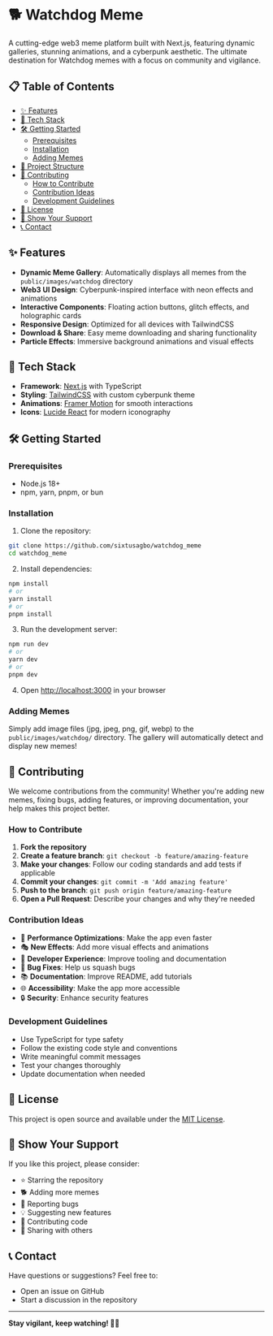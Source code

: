 # 🐕 Watchdog Meme

A cutting-edge web3 meme platform built with Next.js, featuring dynamic galleries, stunning animations, and a cyberpunk aesthetic. The ultimate destination for Watchdog memes with a focus on community and vigilance.

## 📋 Table of Contents

- [✨ Features](#-features)
- [🚀 Tech Stack](#-tech-stack)
- [🛠️ Getting Started](#️-getting-started)
  - [Prerequisites](#prerequisites)
  - [Installation](#installation)
  - [Adding Memes](#adding-memes)
- [🎨 Project Structure](#-project-structure)
- [🤝 Contributing](#-contributing)
  - [How to Contribute](#how-to-contribute)
  - [Contribution Ideas](#contribution-ideas)
  - [Development Guidelines](#development-guidelines)
- [📝 License](#-license)
- [🌟 Show Your Support](#-show-your-support)
- [📞 Contact](#-contact)

## ✨ Features

- **Dynamic Meme Gallery**: Automatically displays all memes from the `public/images/watchdog` directory
- **Web3 UI Design**: Cyberpunk-inspired interface with neon effects and animations
- **Interactive Components**: Floating action buttons, glitch effects, and holographic cards
- **Responsive Design**: Optimized for all devices with TailwindCSS
- **Download & Share**: Easy meme downloading and sharing functionality
- **Particle Effects**: Immersive background animations and visual effects

## 🚀 Tech Stack

- **Framework**: [Next.js](https://nextjs.org) with TypeScript
- **Styling**: [TailwindCSS](https://tailwindcss.com) with custom cyberpunk theme
- **Animations**: [Framer Motion](https://www.framer.com/motion/) for smooth interactions
- **Icons**: [Lucide React](https://lucide.dev) for modern iconography

## 🛠️ Getting Started

### Prerequisites

- Node.js 18+
- npm, yarn, pnpm, or bun

### Installation

1. Clone the repository:

```bash
git clone https://github.com/sixtusagbo/watchdog_meme
cd watchdog_meme
```

2. Install dependencies:

```bash
npm install
# or
yarn install
# or
pnpm install
```

3. Run the development server:

```bash
npm run dev
# or
yarn dev
# or
pnpm dev
```

4. Open [http://localhost:3000](http://localhost:3000) in your browser

### Adding Memes

Simply add image files (jpg, jpeg, png, gif, webp) to the `public/images/watchdog/` directory. The gallery will automatically detect and display new memes!

## 🤝 Contributing

We welcome contributions from the community! Whether you're adding new memes, fixing bugs, adding features, or improving documentation, your help makes this project better.

### How to Contribute

1. **Fork the repository**
2. **Create a feature branch**: `git checkout -b feature/amazing-feature`
3. **Make your changes**: Follow our coding standards and add tests if applicable
4. **Commit your changes**: `git commit -m 'Add amazing feature'`
5. **Push to the branch**: `git push origin feature/amazing-feature`
6. **Open a Pull Request**: Describe your changes and why they're needed

### Contribution Ideas

- 🚀 **Performance Optimizations**: Make the app even faster
- 🎭 **New Effects**: Add more visual effects and animations
- 🔧 **Developer Experience**: Improve tooling and documentation
- 🐛 **Bug Fixes**: Help us squash bugs
- 📚 **Documentation**: Improve README, add tutorials
- 🌐 **Accessibility**: Make the app more accessible
- 🔒 **Security**: Enhance security features

### Development Guidelines

- Use TypeScript for type safety
- Follow the existing code style and conventions
- Write meaningful commit messages
- Test your changes thoroughly
- Update documentation when needed

## 📝 License

This project is open source and available under the [MIT License](LICENSE).

## 🌟 Show Your Support

If you like this project, please consider:

- ⭐ Starring the repository
- 🐕 Adding more memes
- 🐛 Reporting bugs
- 💡 Suggesting new features
- 🤝 Contributing code
- 📢 Sharing with others

## 📞 Contact

Have questions or suggestions? Feel free to:

- Open an issue on GitHub
- Start a discussion in the repository

---

**Stay vigilant, keep watching! 🐕‍🦺**
